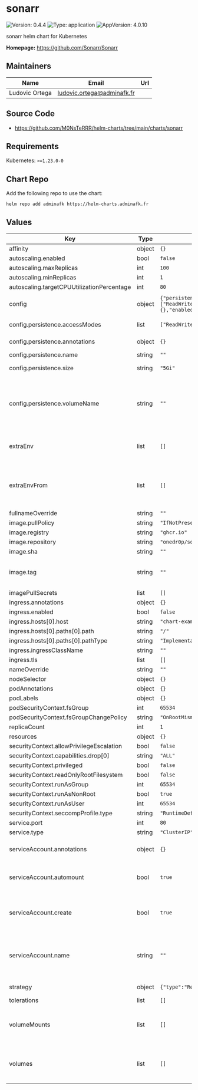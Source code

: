 # sonarr

![Version: 0.4.4](https://img.shields.io/badge/Version-0.4.4-informational?style=flat-square) ![Type: application](https://img.shields.io/badge/Type-application-informational?style=flat-square) ![AppVersion: 4.0.10](https://img.shields.io/badge/AppVersion-4.0.10-informational?style=flat-square)

sonarr helm chart for Kubernetes

**Homepage:** <https://github.com/Sonarr/Sonarr>

## Maintainers

| Name | Email | Url |
| ---- | ------ | --- |
| Ludovic Ortega | <ludovic.ortega@adminafk.fr> |  |

## Source Code

* <https://github.com/M0NsTeRRR/helm-charts/tree/main/charts/sonarr>

## Requirements

Kubernetes: `>=1.23.0-0`

## Chart Repo

Add the following repo to use the chart:

```console
helm repo add adminafk https://helm-charts.adminafk.fr
```

## Values

| Key | Type | Default | Description |
|-----|------|---------|-------------|
| affinity | object | `{}` |  |
| autoscaling.enabled | bool | `false` |  |
| autoscaling.maxReplicas | int | `100` |  |
| autoscaling.minReplicas | int | `1` |  |
| autoscaling.targetCPUUtilizationPercentage | int | `80` |  |
| config | object | `{"persistence":{"accessModes":["ReadWriteOnce"],"annotations":{},"enabled":true,"name":"","size":"5Gi","volumeName":""}}` | Creating PVC to store configuration |
| config.persistence.accessModes | list | `["ReadWriteOnce"]` | Access modes of persistent disk |
| config.persistence.annotations | object | `{}` | Annotations for PVCs |
| config.persistence.name | string | `""` | Config name |
| config.persistence.size | string | `"5Gi"` | Size of persistent disk |
| config.persistence.volumeName | string | `""` | Name of the permanent volume to reference in the claim. Can be used to bind to existing volumes. |
| extraEnv | list | `[]` | Environment variables to add to the sonarr pods |
| extraEnvFrom | list | `[]` | Environment variables from secrets or configmaps to add to the sonarr pods |
| fullnameOverride | string | `""` |  |
| image.pullPolicy | string | `"IfNotPresent"` |  |
| image.registry | string | `"ghcr.io"` |  |
| image.repository | string | `"onedr0p/sonarr"` |  |
| image.sha | string | `""` |  |
| image.tag | string | `""` | Overrides the image tag whose default is the chart appVersion. |
| imagePullSecrets | list | `[]` |  |
| ingress.annotations | object | `{}` |  |
| ingress.enabled | bool | `false` |  |
| ingress.hosts[0].host | string | `"chart-example.local"` |  |
| ingress.hosts[0].paths[0].path | string | `"/"` |  |
| ingress.hosts[0].paths[0].pathType | string | `"ImplementationSpecific"` |  |
| ingress.ingressClassName | string | `""` |  |
| ingress.tls | list | `[]` |  |
| nameOverride | string | `""` |  |
| nodeSelector | object | `{}` |  |
| podAnnotations | object | `{}` |  |
| podLabels | object | `{}` |  |
| podSecurityContext.fsGroup | int | `65534` |  |
| podSecurityContext.fsGroupChangePolicy | string | `"OnRootMismatch"` |  |
| replicaCount | int | `1` |  |
| resources | object | `{}` |  |
| securityContext.allowPrivilegeEscalation | bool | `false` |  |
| securityContext.capabilities.drop[0] | string | `"ALL"` |  |
| securityContext.privileged | bool | `false` |  |
| securityContext.readOnlyRootFilesystem | bool | `false` |  |
| securityContext.runAsGroup | int | `65534` |  |
| securityContext.runAsNonRoot | bool | `true` |  |
| securityContext.runAsUser | int | `65534` |  |
| securityContext.seccompProfile.type | string | `"RuntimeDefault"` |  |
| service.port | int | `80` |  |
| service.type | string | `"ClusterIP"` |  |
| serviceAccount.annotations | object | `{}` | Annotations to add to the service account |
| serviceAccount.automount | bool | `true` | Automatically mount a ServiceAccount's API credentials? |
| serviceAccount.create | bool | `true` | Specifies whether a service account should be created |
| serviceAccount.name | string | `""` | If not set and create is true, a name is generated using the fullname template |
| strategy | object | `{"type":"Recreate"}` | Deployment strategy |
| tolerations | list | `[]` |  |
| volumeMounts | list | `[]` | Additional volumeMounts on the output Deployment definition. |
| volumes | list | `[]` | Additional volumes on the output Deployment definition. |